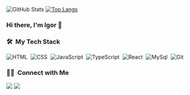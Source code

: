![GitHub Stats](https://github-readme-stats.vercel.app/api?username=anonsas&theme=calm&show_icons=true&count_private=true)
[![Top Langs](https://github-readme-stats.vercel.app/api/top-langs/?username=anonsas&layout=compact)](https://github.com/anonsas/github-readme-stats)

### Hi there, I'm Igor 👋

### 🛠 &nbsp;My Tech Stack

![HTML](https://img.shields.io/badge/-HTML-05122A?style=flat&logo=HTML5)&nbsp;
![CSS](https://img.shields.io/badge/-CSS-05122A?style=flat&logo=CSS3&logoColor=1572B6)&nbsp;
![JavaScript](https://img.shields.io/badge/-JavaScript-05122A?style=flat&logo=javascript)&nbsp;
![TypeScript](https://img.shields.io/badge/-TypeScript-05122A?style=flat&logo=typescript)&nbsp;
![React](https://img.shields.io/badge/-React-05122A?style=flat&logo=react)&nbsp;
![MySql](https://img.shields.io/badge/-MySql-05122A?style=flat&logo=MySql)&nbsp;
![Git](https://img.shields.io/badge/-Git-05122A?style=flat&logo=git)&nbsp;

### 🤝🏻 &nbsp;Connect with Me

<a href="https://www.linkedin.com/in/lukjanov1337"><img src="https://img.shields.io/badge/-Igor%20Lukjanov-0077B5?style=flat&logo=Linkedin&logoColor=white"/></a>
<a href="mailto:lukjanov.igr@gmail.com"><img src="https://img.shields.io/badge/-lukjanov.igr@gmail.com-D14836?style=flat&logo=Gmail&logoColor=white"/></a>
